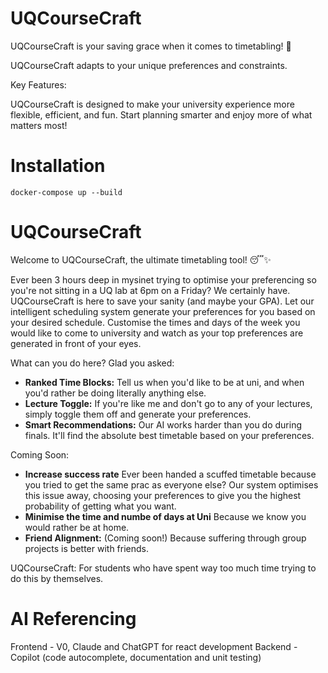 # UQCourseCraft

UQCourseCraft is your saving grace when it comes to timetabling! 🚀

 UQCourseCraft adapts to your unique preferences and constraints.

Key Features:

UQCourseCraft is designed to make your university experience more flexible, efficient, and fun. Start planning smarter and enjoy more of what matters most!

# Installation

```
docker-compose up --build
```

# UQCourseCraft

Welcome to UQCourseCraft, the ultimate timetabling tool! 😴✨

Ever been 3 hours deep in mysinet trying to optimise your preferencing so you're not sitting in a UQ lab at 6pm on a Friday? We certainly have. UQCourseCraft is here to save your sanity (and maybe your GPA). Let our intelligent scheduling system generate your preferences for you based on your desired schedule. Customise the times and days of the week you would like to come to university and watch as your top preferences are generated in front of your eyes. 

What can you do here? Glad you asked:
- **Ranked Time Blocks:** Tell us when you'd like to be at uni, and when you'd rather be doing literally anything else.
- **Lecture Toggle:** If you're like me and don't go to any of your lectures, simply toggle them off and generate your preferences.
- **Smart Recommendations:** Our AI works harder than you do during finals. It'll find the absolute best timetable based on your preferences.

Coming Soon:
- **Increase success rate** Ever been handed a scuffed timetable because you tried to get the same prac as everyone else? Our system optimises this issue away, choosing your preferences to give you the highest probability of getting what you want.
- **Minimise the time and numbe of days at Uni** Because we know you would rather be at home.
- **Friend Alignment:** (Coming soon!) Because suffering through group projects is better with friends.

UQCourseCraft: For students who have spent way too much time trying to do this by themselves.

# AI Referencing
Frontend - V0, Claude and ChatGPT for react development
Backend - Copilot (code autocomplete, documentation and unit testing)
